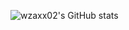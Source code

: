 ![wzaxx02's GitHub stats](https://github-readme-stats.vercel.app/api?username=FranzKafkaYu&theme=cobalt2&show_icons=true)

